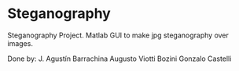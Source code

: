 # Steganography
Steganography Project.
Matlab GUI to make jpg steganography over images.

Done by:
  J. Agustín Barrachina
  Augusto Viotti Bozini
  Gonzalo Castelli
